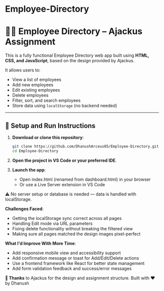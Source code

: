 ﻿# Employee-Directory
# 🧑‍💼 Employee Directory – Ajackus Assignment

This is a fully functional Employee Directory web app built using **HTML, CSS, and JavaScript**, based on the design provided by Ajackus.

It allows users to:
- View a list of employees
- Add new employees
- Edit existing employees
- Delete employees
- Filter, sort, and search employees
- Store data using `localStorage` (no backend needed)

---

## 🚀 Setup and Run Instructions

1. **Download or clone this repository**:
   ```bash
   git clone https://github.com/DhanushArceus05/Employee-Directory.git
   cd Employee-Directory

2. **Open the project in VS Code or your preferred IDE**.

3. **Launch the app**:

   - Open index.html (renamed from dashboard.html) in your browser
   - Or use a Live Server extension in VS Code

⚠️ No server setup or database is needed — data is handled with localStorage.

**Challenges Faced**:

  - Getting the localStorage sync correct across all pages
  - Handling Edit mode via URL parameters
  - Fixing delete functionality without breaking the filtered view
  - Making sure all pages matched the design images pixel-perfect

**What I'd Improve With More Time**:

  - Add responsive mobile view and accessibility support
  - Add confirmation message or toast for Add/Edit/Delete actions
  - Use a frontend framework like React for better state management
  - Add form validation feedback and success/error messages

**🙌 Thanks**
  to Ajackus for the design and assignment structure.
  Built with ❤️ by Dhanush
